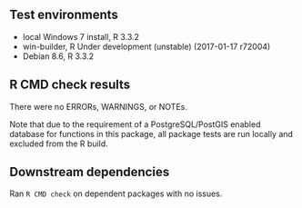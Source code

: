 ## Test environments
* local Windows 7 install, R 3.3.2
* win-builder, R Under development (unstable) (2017-01-17 r72004)
* Debian 8.6, R 3.3.2

## R CMD check results
There were no ERRORs, WARNINGS, or NOTEs.

Note that due to the requirement of a PostgreSQL/PostGIS enabled database for functions in this package, all package tests are run locally and excluded from the R build.

## Downstream dependencies
Ran `R CMD check` on dependent packages with no issues.
